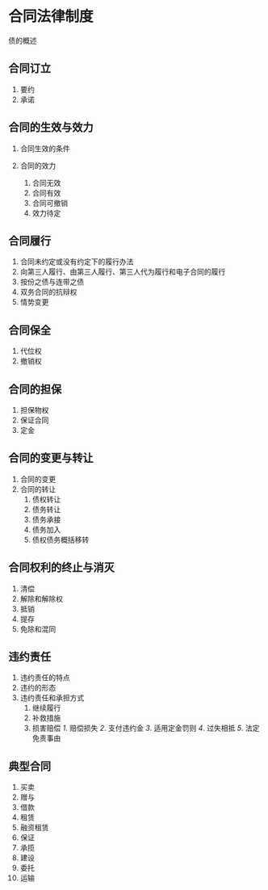 # 合同法律制度

债的概述

## 合同订立

1. 要约
2. 承诺

## 合同的生效与效力

1. 合同生效的条件
2. 合同的效力

   1. 合同无效
   2. 合同有效
   3. 合同可撤销
   4. 效力待定

## 合同履行

1. 合同未约定或没有约定下的履行办法
2. 向第三人履行、由第三人履行、第三人代为履行和电子合同的履行
3. 按份之债与连带之债
4. 双务合同的抗辩权
5. 情势变更

## 合同保全

1. 代位权
2. 撤销权

## 合同的担保

1. 担保物权
2. 保证合同
3. 定金

## 合同的变更与转让

1. 合同的变更
2. 合同的转让
   1. 债权转让
   2. 债务转让
   3. 债务承接
   4. 债务加入
   5. 债权债务概括移转

## 合同权利的终止与消灭

1. 清偿
2. 解除和解除权
3. 抵销
4. 提存
5. 免除和混同

## 违约责任

1. 违约责任的特点
2. 违约的形态
3. 违约责任和承担方式
   1. 继续履行
   2. 补救措施
   3. 损害赔偿
      *1*. 赔偿损失
      *2*. 支付违约金
      *3*. 适用定金罚则
      *4*. 过失相抵
      *5*. 法定免责事由

## 典型合同

1. 买卖
2. 赠与
3. 借款
4. 租赁
5. 融资租赁
6. 保证
7. 承揽
8. 建设
9. 委托
10. 运输

